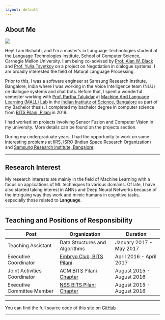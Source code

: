 ```yaml
---
layout: default
---
```


## About Me

<img class="profile-picture" src="dp.jpg">

Hey! I am Rishabh, and I'm a master's in Language Technologies student at the Language Technologies Institute, School of Computer Science, Carnegie Mellon University. I am being co-advised by [Prof. Alan W. Black](http://www.cs.cmu.edu/~awb/) and [Prof. Yulia Tsvetkov](https://www.cs.cmu.edu/~ytsvetko/) on a project on Negotiation in dialogue systems. I am broadly interested the field of Natural Language Processing.

Prior to this, I was a software engineer at Samsung Research Institute, Bangalore, India where I was working in the Voice Intelligence team (NLU) on dialogue systems and chat bots. Before that, I spent a wonderful semester working with [Prof. Partha Talukdar](http://talukdar.net) at [Machine And Language Learning (MALL) Lab](http://malllabiisc.github.io/) in the [Indian Institute of Science, Bangalore](https://www.iisc.ac.in/) as part of my Bachelor thesis. I completed my bachelor degree in computer science from [BITS Pilani, Pilani](http://www.bits-pilani.ac.in/pilani/) in 2018. 

I had worked on projects involving Sensor Fusion and Computer Vision in my university. More details can be found on the projects section.

During my undergraduate years, I had the opportunity to work on some interesting problems at [IIRS, ISRO](https://www.iirs.gov.in/) (Indian Space Research Organization) and [Samsung Research Institute, Bangalore](https://research.samsung.com/sri-b).

---

## Research Interest

My research interests are mainly in the field of Machine Learning with a focus on applications of ML techniques to various domains.
Of late, I have also started taking interest in ANNs and Deep Neural Networks because of the intriguing way they 
work and mimic humans in cognitive tasks, especially those related to __Language__. 

---

## Teaching and Positions of Responsibility

Post | Organization | Duration
--- | --- | ---
Teaching Assistant | Data Structures and Algorithms | January 2017 - May 2017
Executive Coordinator | [Embryo Club, BITS Pilani](http://embryo.bits-pilani.ac.in) | April 2016 - April 2017
Joint Activities Coordinator | [ACM BITS Pilani Chapter](http://bitsacm.acm.org/) | August 2015 - August 2016
Executive Committee Member | [NSS BITS Pilani Chapter](http://www.nss-bits-pilani.org/) | August 2015 - August 2016


---
You can find the full source code of this site on [GitHub](https://github.com/rishabhjoshi/rishabhjoshi.github.io)

---

